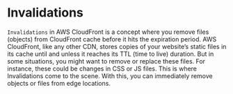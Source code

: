 # Invalidations

`Invalidations` in AWS CloudFront is a concept where you remove files (objects) from CloudFront cache before it hits the expiration period. AWS CloudFront, like any other CDN, stores copies of your website’s static files in its cache until and unless it reaches its TTL (time to live) duration. But in some situations, you might want to remove or replace these files. For instance, these could be changes in CSS or JS files. This is where Invalidations come to the scene. With this, you can immediately remove objects or files from edge locations.
